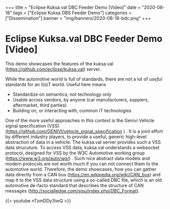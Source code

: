 +++
title = "Eclipse Kuksa.val DBC Feeder Demo [Video]"
date = "2020-08-18"
tags = ["Eclipse Kuksa DBS Feeder Demo"]
categories = ["Dissemination"]
banner = "img/banners/2020-08-18-bdc.png"
+++

# Eclipse Kuksa.val DBC Feeder Demo [Video]

This demo showcases the features of the kuksa.val (https://github.com/eclipse/kuksa.val) server.

While the automotive world is full of standards, there are not a lot of *useful* standards for an I(o)T world. Useful here means

- Standardize on semantics, not technology only
- Usable across vendors, by anyone (car manufacturers, suppiers, aftermarket, third parties)
- Building on, or interacting with, common IT technologies

 One of the more useful approaches in this context is the Genivi Vehicle signal specification (VSS) (https://github.com/GENIVI/vehicle_signal_specification ) . It is a joint effort by different industry players, to provide a useful, generic high-level abstraction of data in a vehicle. The kuksa.val server provides such a VSS data strucuture. To access VSS data, kuksa.val understands a websocket protocol, designed for VSS by the W3C Automotive working group (https://www.w3.org/auto/wg/) .
 Such nice abstract data models and modern protocols are not worth much if you can not connect them to the automotive world. Therefore, the demo showcases, how you can gather data directly from a CAN bus (https://en.wikipedia.org/wiki/CAN_bus) and map it to the VSS data structure using a so-called DBC file, which is an old automotive de-facto standard that describes the structure of CAN messages (http://socialledge.com/sjsu/index.php/DBC_Format).


{{< youtube nTzmDDy3iwQ >}}
